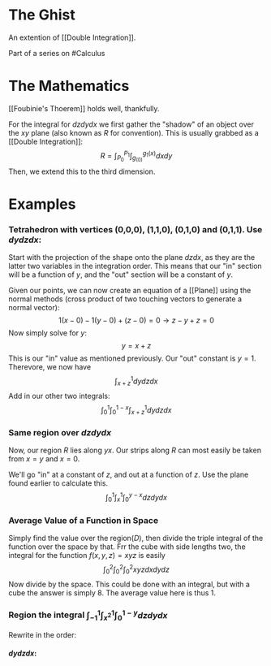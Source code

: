 # The Ghist
An extention of [[Double Integration]].

Part of a series on #Calculus 

# The Mathematics
[[Foubinie's Thoerem]] holds well, thankfully.

For the integral for $dzdydx$ we first gather the "shadow" of an object over the $xy$ plane (also known as $R$ for convention). This is usually grabbed as a [[Double Integration]]:$$R=\int_{P_0}^{P_1}\int_{g_(0)}^{g_1(x)}dxdy$$Then, we extend this to the third dimension.

# Examples
### Tetrahedron with vertices (0,0,0), (1,1,0), (0,1,0) and (0,1,1). Use $dydzdx$:
Start with the projection of the shape onto the plane $dzdx$, as they are the latter two variables in the integration order. This means that our "in" section will be a function of $y$, and the "out" section will be a constant of $y$.

Given our points, we can now create an equation of a [[Plane]] using the normal methods (cross product of two touching vectors to generate a normal vector):$$1(x-0)-1(y-0)+(z-0)=0 \rightarrow z-y+z=0$$Now simply solve for $y$:$$y=x+z$$This is our "in" value as mentioned previously. Our "out" constant is $y=1$. Therevore, we now have $$\int_{x+z}^1dydzdx$$Add in our other two integrals:$$\int_0^1\int_0^{1-x}\int_{x+z}^1dydzdx$$

### Same region over $dzdydx$
Now, our region $R$ lies along $yx$. Our strips along $R$ can most easily be taken from $x=y$ and $x=0$.

We'll go "in" at a constant of $z$, and out at a function of $z$. Use the plane found earlier to calculate this. $$\int_0^1\int_x^1\int_0^{y-x}dzdydx$$

### Average Value of a Function in Space
Simply find the value over the region($D$), then divide the triple integral of the function over the space by that. Frr the cube with side lengths two, the integral for the function $f(x,y,z)=xyz$ is easily$$\int_0^2\int_0^2\int_0^2xyzdxdydz$$Now divide by the space. This could be done with an integral, but with a cube the answer is simply $8$. The average value here is thus $1$.

### Region the integral $\int_{-1}^1\int_{x^2}^1\int_0^{1-y}dzdydx$
Rewrite in the order:
#### $dydzdx$:
